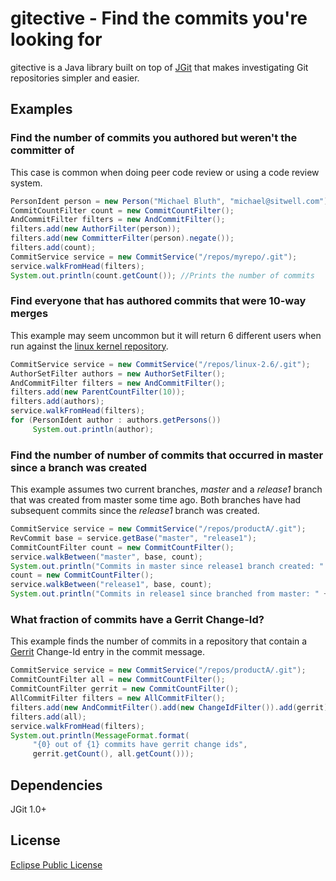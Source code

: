 # gitective - Find the commits you're looking for

gitective is a Java library built on top of [JGit](http://www.eclipse.org/jgit) that makes investigating Git repositories simpler and easier.

## Examples

### Find the number of commits you authored but weren't the committer of
This case is common when doing peer code review or using a code review system.

```java
PersonIdent person = new Person("Michael Bluth", "michael@sitwell.com");
CommitCountFilter count = new CommitCountFilter();
AndCommitFilter filters = new AndCommitFilter();
filters.add(new AuthorFilter(person));
filters.add(new CommitterFilter(person).negate());
filters.add(count);
CommitService service = new CommitService("/repos/myrepo/.git"); 
service.walkFromHead(filters);
System.out.println(count.getCount()); //Prints the number of commits
```

### Find everyone that has authored commits that were 10-way merges
This example may seem uncommon but it will return 6 different users when run against the [linux kernel repository](http://git.kernel.org/?p=linux/kernel/git/torvalds/linux-2.6.git;a=summary).

```java
CommitService service = new CommitService("/repos/linux-2.6/.git"); 
AuthorSetFilter authors = new AuthorSetFilter();
AndCommitFilter filters = new AndCommitFilter();
filters.add(new ParentCountFilter(10));
filters.add(authors);
service.walkFromHead(filters);
for (PersonIdent author : authors.getPersons())
     System.out.println(author);
```

### Find the number of number of commits that occurred in master since a branch was created
This example assumes two current branches,  _master_ and a  _release1_ branch that was created from master some time ago. Both branches have had subsequent commits since the _release1_ branch was created.

```java
CommitService service = new CommitService("/repos/productA/.git");
RevCommit base = service.getBase("master", "release1");
CommitCountFilter count = new CommitCountFilter();
service.walkBetween("master", base, count);
System.out.println("Commits in master since release1 branch created: " + count.getCount());
count = new CommitCountFilter();
service.walkBetween("release1", base, count);
System.out.println("Commits in release1 since branched from master: " + count.getCount());
```

### What fraction of commits have a Gerrit Change-Id?
This example finds the number of commits in a repository that contain a [Gerrit](http://code.google.com/p/gerrit/) Change-Id entry in the commit message.

```java
CommitService service = new CommitService("/repos/productA/.git");
CommitCountFilter all = new CommitCountFilter();
CommitCountFilter gerrit = new CommitCountFilter();
AllCommitFilter filters = new AllCommitFilter();
filters.add(new AndCommitFilter().add(new ChangeIdFilter()).add(gerrit));
filters.add(all);
service.walkFromHead(filters);
System.out.println(MessageFormat.format(
     "{0} out of {1} commits have gerrit change ids",
     gerrit.getCount(),	all.getCount()));
```

## Dependencies

JGit 1.0+

## License

[Eclipse Public License](http://www.eclipse.org/legal/epl-v10.html)